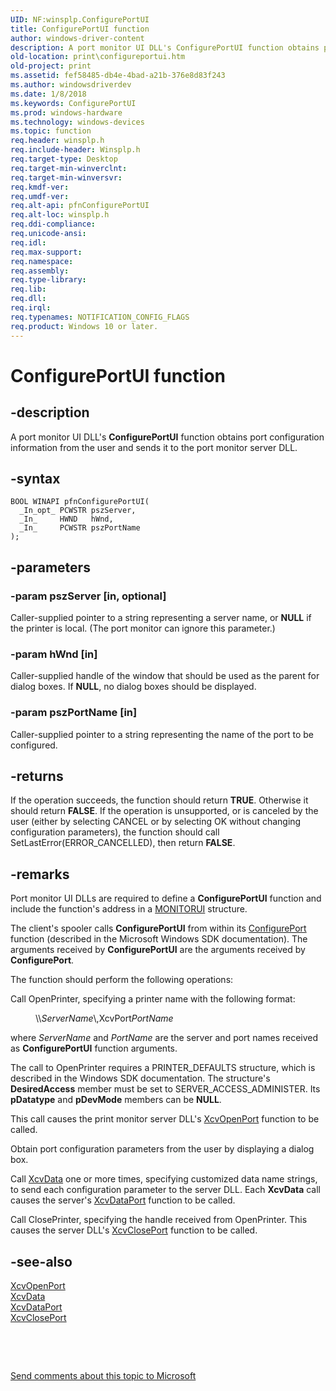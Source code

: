 ```yaml
---
UID: NF:winsplp.ConfigurePortUI
title: ConfigurePortUI function
author: windows-driver-content
description: A port monitor UI DLL's ConfigurePortUI function obtains port configuration information from the user and sends it to the port monitor server DLL.
old-location: print\configureportui.htm
old-project: print
ms.assetid: fef58485-db4e-4bad-a21b-376e8d83f243
ms.author: windowsdriverdev
ms.date: 1/8/2018
ms.keywords: ConfigurePortUI
ms.prod: windows-hardware
ms.technology: windows-devices
ms.topic: function
req.header: winsplp.h
req.include-header: Winsplp.h
req.target-type: Desktop
req.target-min-winverclnt: 
req.target-min-winversvr: 
req.kmdf-ver: 
req.umdf-ver: 
req.alt-api: pfnConfigurePortUI
req.alt-loc: winsplp.h
req.ddi-compliance: 
req.unicode-ansi: 
req.idl: 
req.max-support: 
req.namespace: 
req.assembly: 
req.type-library: 
req.lib: 
req.dll: 
req.irql: 
req.typenames: NOTIFICATION_CONFIG_FLAGS
req.product: Windows 10 or later.
---
```


# ConfigurePortUI function



## -description
A port monitor UI DLL's <b>ConfigurePortUI</b> function obtains port configuration information from the user and sends it to the port monitor server DLL.



## -syntax

````
BOOL WINAPI pfnConfigurePortUI(
  _In_opt_ PCWSTR pszServer,
  _In_     HWND   hWnd,
  _In_     PCWSTR pszPortName
);
````


## -parameters

### -param pszServer [in, optional]

Caller-supplied pointer to a string representing a server name, or <b>NULL</b> if the printer is local. (The port monitor can ignore this parameter.)


### -param hWnd [in]

Caller-supplied handle of the window that should be used as the parent for dialog boxes. If <b>NULL</b>, no dialog boxes should be displayed.


### -param pszPortName [in]

Caller-supplied pointer to a string representing the name of the port to be configured.


## -returns
If the operation succeeds, the function should return <b>TRUE</b>. Otherwise it should return <b>FALSE</b>. If the operation is unsupported, or is canceled by the user (either by selecting CANCEL or by selecting OK without changing configuration parameters), the function should call SetLastError(ERROR_CANCELLED), then return <b>FALSE</b>.


## -remarks
Port monitor UI DLLs are required to define a <b>ConfigurePortUI</b> function and include the function's address in a <a href="..\winsplp\ns-winsplp-_monitorui.md">MONITORUI</a> structure.

The client's spooler calls <b>ConfigurePortUI</b> from within its <a href="https://msdn.microsoft.com/library/windows/hardware/ff546286">ConfigurePort</a> function (described in the Microsoft Windows SDK documentation). The arguments received by <b>ConfigurePortUI</b> are the arguments received by <b>ConfigurePort</b>. 

The function should perform the following operations:

Call OpenPrinter, specifying a printer name with the following format:<dl>
<dd>\\<i>ServerName</i>\,XcvPort<i>PortName</i></dd>
</dl>


where <i>ServerName</i> and <i>PortName</i> are the server and port names received as <b>ConfigurePortUI</b> function arguments.

The call to OpenPrinter requires a PRINTER_DEFAULTS structure, which is described in the Windows SDK documentation. The structure's <b>DesiredAccess</b> member must be set to SERVER_ACCESS_ADMINISTER. Its <b>pDatatype</b> and <b>pDevMode</b> members can be <b>NULL</b>.

This call causes the print monitor server DLL's <a href="..\winsplp\nf-winsplp-xcvopenport.md">XcvOpenPort</a> function to be called.

Obtain port configuration parameters from the user by displaying a dialog box.

Call <a href="https://msdn.microsoft.com/library/windows/hardware/ff564255">XcvData</a> one or more times, specifying customized data name strings, to send each configuration parameter to the server DLL. Each <b>XcvData</b> call causes the server's <a href="..\winsplp\nf-winsplp-xcvdataport.md">XcvDataPort</a> function to be called.

Call ClosePrinter, specifying the handle received from OpenPrinter. This causes the server DLL's <a href="..\winsplp\nf-winsplp-xcvcloseport.md">XcvClosePort</a> function to be called.


## -see-also
<dl>
<dt>
<a href="..\winsplp\nf-winsplp-xcvopenport.md">XcvOpenPort</a>
</dt>
<dt>
<a href="https://msdn.microsoft.com/library/windows/hardware/ff564255">XcvData</a>
</dt>
<dt>
<a href="..\winsplp\nf-winsplp-xcvdataport.md">XcvDataPort</a>
</dt>
<dt>
<a href="..\winsplp\nf-winsplp-xcvcloseport.md">XcvClosePort</a>
</dt>
</dl>
 

 

<a href="mailto:wsddocfb@microsoft.com?subject=Documentation%20feedback [print\print]:%20ConfigurePortUI function%20 RELEASE:%20(1/8/2018)&amp;body=%0A%0APRIVACY STATEMENT%0A%0AWe use your feedback to improve the documentation. We don't use your email address for any other purpose, and we'll remove your email address from our system after the issue that you're reporting is fixed. While we're working to fix this issue, we might send you an email message to ask for more info. Later, we might also send you an email message to let you know that we've addressed your feedback.%0A%0AFor more info about Microsoft's privacy policy, see http://privacy.microsoft.com/en-us/default.aspx." title="Send comments about this topic to Microsoft">Send comments about this topic to Microsoft</a>

